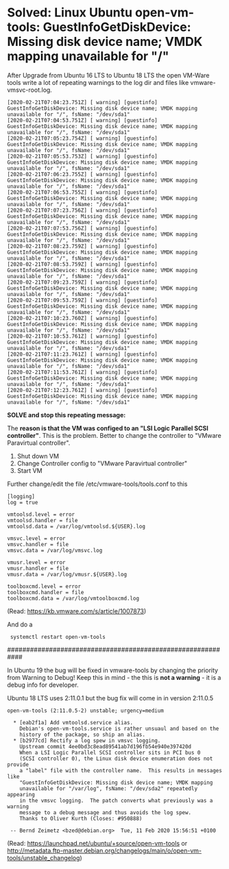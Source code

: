 # Solved: Linux Ubuntu open-vm-tools: GuestInfoGetDiskDevice: Missing disk device name; VMDK mapping unavailable for "/"

After Upgrade from Ubuntu 16 LTS to Ubuntu 18 LTS the open VM-Ware tools write a lot of repeating warnings to the log dir and files like vmware-vmsvc-root.log.
```
[2020-02-21T07:04:23.751Z] [ warning] [guestinfo] GuestInfoGetDiskDevice: Missing disk device name; VMDK mapping unavailable for "/", fsName: "/dev/sda1"
[2020-02-21T07:04:53.751Z] [ warning] [guestinfo] GuestInfoGetDiskDevice: Missing disk device name; VMDK mapping unavailable for "/", fsName: "/dev/sda1"
[2020-02-21T07:05:23.754Z] [ warning] [guestinfo] GuestInfoGetDiskDevice: Missing disk device name; VMDK mapping unavailable for "/", fsName: "/dev/sda1"
[2020-02-21T07:05:53.753Z] [ warning] [guestinfo] GuestInfoGetDiskDevice: Missing disk device name; VMDK mapping unavailable for "/", fsName: "/dev/sda1"
[2020-02-21T07:06:23.755Z] [ warning] [guestinfo] GuestInfoGetDiskDevice: Missing disk device name; VMDK mapping unavailable for "/", fsName: "/dev/sda1"
[2020-02-21T07:06:53.755Z] [ warning] [guestinfo] GuestInfoGetDiskDevice: Missing disk device name; VMDK mapping unavailable for "/", fsName: "/dev/sda1"
[2020-02-21T07:07:23.756Z] [ warning] [guestinfo] GuestInfoGetDiskDevice: Missing disk device name; VMDK mapping unavailable for "/", fsName: "/dev/sda1"
[2020-02-21T07:07:53.756Z] [ warning] [guestinfo] GuestInfoGetDiskDevice: Missing disk device name; VMDK mapping unavailable for "/", fsName: "/dev/sda1"
[2020-02-21T07:08:23.759Z] [ warning] [guestinfo] GuestInfoGetDiskDevice: Missing disk device name; VMDK mapping unavailable for "/", fsName: "/dev/sda1"
[2020-02-21T07:08:53.759Z] [ warning] [guestinfo] GuestInfoGetDiskDevice: Missing disk device name; VMDK mapping unavailable for "/", fsName: "/dev/sda1"
[2020-02-21T07:09:23.759Z] [ warning] [guestinfo] GuestInfoGetDiskDevice: Missing disk device name; VMDK mapping unavailable for "/", fsName: "/dev/sda1"
[2020-02-21T07:09:53.759Z] [ warning] [guestinfo] GuestInfoGetDiskDevice: Missing disk device name; VMDK mapping unavailable for "/", fsName: "/dev/sda1"
[2020-02-21T07:10:23.760Z] [ warning] [guestinfo] GuestInfoGetDiskDevice: Missing disk device name; VMDK mapping unavailable for "/", fsName: "/dev/sda1"
[2020-02-21T07:10:53.761Z] [ warning] [guestinfo] GuestInfoGetDiskDevice: Missing disk device name; VMDK mapping unavailable for "/", fsName: "/dev/sda1"
[2020-02-21T07:11:23.761Z] [ warning] [guestinfo] GuestInfoGetDiskDevice: Missing disk device name; VMDK mapping unavailable for "/", fsName: "/dev/sda1"
[2020-02-21T07:11:53.761Z] [ warning] [guestinfo] GuestInfoGetDiskDevice: Missing disk device name; VMDK mapping unavailable for "/", fsName: "/dev/sda1"
[2020-02-21T07:12:23.761Z] [ warning] [guestinfo] GuestInfoGetDiskDevice: Missing disk device name; VMDK mapping unavailable for "/", fsName: "/dev/sda1"
```

**SOLVE and stop this repeating message:**

The **reason is that the VM was configed to an "LSI Logic Parallel SCSI controller"**. This is the problem. 
Better to change the controller to "VMware Paravirtual controller".
1. Shut down VM
2. Change Controller config to "VMware Paravirtual controller"
3. Start VM

Further change/edit the  file /etc/vmware-tools/tools.conf to this

```
[logging]
log = true

vmtoolsd.level = error
vmtoolsd.handler = file
vmtoolsd.data = /var/log/vmtoolsd.${USER}.log

vmsvc.level = error
vmsvc.handler = file
vmsvc.data = /var/log/vmsvc.log

vmusr.level = error
vmusr.handler = file
vmusr.data = /var/log/vmusr.${USER}.log

toolboxcmd.level = error
toolboxcmd.handler = file
toolboxcmd.data = /var/log/vmtoolboxcmd.log
```

(Read: https://kb.vmware.com/s/article/1007873)

And do a
```
 systemctl restart open-vm-tools
```

############################################################


In Ubuntu 19 the bug will be fixed in vmware-tools by changing the priority from Warning to Debug! 
Keep this in mind - the this is **not a warning** - it is a debug info for developer. 

Ubuntu 18 LTS uses 2:11.0.1 but the bug fix will come in in version 2:11.0.5

```
open-vm-tools (2:11.0.5-2) unstable; urgency=medium

  * [eab2f1a] Add vmtoolsd.service alias.
    Debian's open-vm-tools.service is rather unsuaul and based on the
    history of the package, so ship an alias.
  * [b2977cd] Rectify a log spew in vmsvc logging.
    Upstream commit 4ee0bd3c8ead89541ab7d196fb54e940e397420d
    When a LSI Logic Parallel SCSI controller sits in PCI bus 0
    (SCSI controller 0), the Linux disk device enumeration does not provide
    a "label" file with the controller name.  This results in messages like
    "GuestInfoGetDiskDevice: Missing disk device name; VMDK mapping
    unavailable for "/var/log", fsName: "/dev/sda2" repeatedly appearing
    in the vmsvc logging.  The patch converts what previously was a warning
    message to a debug message and thus avoids the log spew.
    Thanks to Oliver Kurth (Closes: #950888)

 -- Bernd Zeimetz <bzed@debian.org>  Tue, 11 Feb 2020 15:56:51 +0100
```
(Read:  https://launchpad.net/ubuntu/+source/open-vm-tools or http://metadata.ftp-master.debian.org/changelogs/main/o/open-vm-tools/unstable_changelog)
